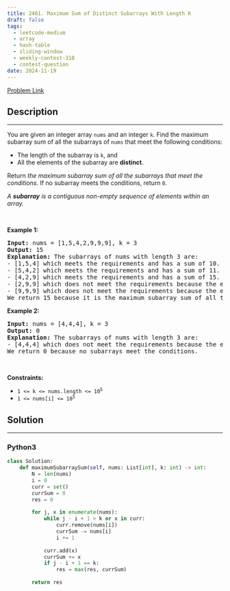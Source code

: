 ```yaml
---
title: 2461. Maximum Sum of Distinct Subarrays With Length K
draft: false
tags: 
  - leetcode-medium
  - array
  - hash-table
  - sliding-window
  - weekly-contest-318
  - contest-question
date: 2024-11-19
---
```


[Problem Link](https://leetcode.com/problems/maximum-sum-of-distinct-subarrays-with-length-k/)

## Description

---
<p>You are given an integer array <code>nums</code> and an integer <code>k</code>. Find the maximum subarray sum of all the subarrays of <code>nums</code> that meet the following conditions:</p>

<ul>
	<li>The length of the subarray is <code>k</code>, and</li>
	<li>All the elements of the subarray are <strong>distinct</strong>.</li>
</ul>

<p>Return <em>the maximum subarray sum of all the subarrays that meet the conditions</em><em>.</em> If no subarray meets the conditions, return <code>0</code>.</p>

<p><em>A <strong>subarray</strong> is a contiguous non-empty sequence of elements within an array.</em></p>

<p>&nbsp;</p>
<p><strong class="example">Example 1:</strong></p>

<pre>
<strong>Input:</strong> nums = [1,5,4,2,9,9,9], k = 3
<strong>Output:</strong> 15
<strong>Explanation:</strong> The subarrays of nums with length 3 are:
- [1,5,4] which meets the requirements and has a sum of 10.
- [5,4,2] which meets the requirements and has a sum of 11.
- [4,2,9] which meets the requirements and has a sum of 15.
- [2,9,9] which does not meet the requirements because the element 9 is repeated.
- [9,9,9] which does not meet the requirements because the element 9 is repeated.
We return 15 because it is the maximum subarray sum of all the subarrays that meet the conditions
</pre>

<p><strong class="example">Example 2:</strong></p>

<pre>
<strong>Input:</strong> nums = [4,4,4], k = 3
<strong>Output:</strong> 0
<strong>Explanation:</strong> The subarrays of nums with length 3 are:
- [4,4,4] which does not meet the requirements because the element 4 is repeated.
We return 0 because no subarrays meet the conditions.
</pre>

<p>&nbsp;</p>
<p><strong>Constraints:</strong></p>

<ul>
	<li><code>1 &lt;= k &lt;= nums.length &lt;= 10<sup>5</sup></code></li>
	<li><code>1 &lt;= nums[i] &lt;= 10<sup>5</sup></code></li>
</ul>


## Solution

---
### Python3
``` py title='maximum-sum-of-distinct-subarrays-with-length-k'
class Solution:
    def maximumSubarraySum(self, nums: List[int], k: int) -> int:
        N = len(nums)
        i = 0
        curr = set()
        currSum = 0
        res = 0
        
        for j, x in enumerate(nums):
            while j - i + 1 > k or x in curr:
                curr.remove(nums[i])
                currSum -= nums[i]
                i += 1
            
            curr.add(x)
            currSum += x
            if j - i + 1 == k:
                res = max(res, currSum)
        
        return res
```

